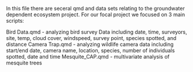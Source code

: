 In this file there are seceral qmd and data sets relating to the groundwater dependent ecosystem project. 
For our focal project we focused on 3 main scripts:

Bird Data.qmd - analyzing bird survey Data including date, time, surveyors, site, temp, cloud cover, windspeed, survey point, species spotted, and distance
Camera Trap.qmd - analyzing wildlife camera data including start/end date, camera name, location, species, number of individuals spotted, date and time 
Mesquite_CAP.qmd - multivariate analysis of mesquite trees
